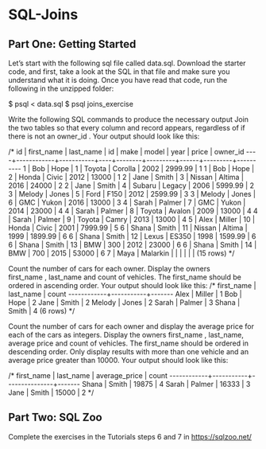 # SQL-Joins

## **Part One: Getting Started**
Let’s start with the following sql file called data.sql.
Download the starter code, and first, take a look at the SQL in that file and make sure you understand what it is doing. Once you have read that code, run the following in the unzipped folder:

$ psql < data.sql
$ psql joins_exercise

Write the following SQL commands to produce the necessary output
Join the two tables so that every column and record appears, regardless of if there is not an owner_id . Your output should look like this:

/*
id | first_name | last_name | id |  make  |  model  | year |  price  | owner_id
----+------------+-----------+----+--------+---------+------+---------+----------
  1 | Bob        | Hope      |  1 | Toyota | Corolla | 2002 | 2999.99 |        1
  1 | Bob        | Hope      |  2 | Honda  | Civic   | 2012 |   13000 |        1
  2 | Jane       | Smith     |  3 | Nissan | Altima  | 2016 |   24000 |        2
  2 | Jane       | Smith     |  4 | Subaru | Legacy  | 2006 | 5999.99 |        2
  3 | Melody     | Jones     |  5 | Ford   | F150    | 2012 | 2599.99 |        3
  3 | Melody     | Jones     |  6 | GMC    | Yukon   | 2016 |   13000 |        3
  4 | Sarah      | Palmer    |  7 | GMC    | Yukon   | 2014 |   23000 |        4
  4 | Sarah      | Palmer    |  8 | Toyota | Avalon  | 2009 |   13000 |        4
  4 | Sarah      | Palmer    |  9 | Toyota | Camry   | 2013 |   13000 |        4
  5 | Alex       | Miller    | 10 | Honda  | Civic   | 2001 | 7999.99 |        5
  6 | Shana      | Smith     | 11 | Nissan | Altima  | 1999 | 1899.99 |        6
  6 | Shana      | Smith     | 12 | Lexus  | ES350   | 1998 | 1599.99 |        6
  6 | Shana      | Smith     | 13 | BMW    | 300     | 2012 |   23000 |        6
  6 | Shana      | Smith     | 14 | BMW    | 700     | 2015 |   53000 |        6
  7 | Maya       | Malarkin  |    |        |         |      |         |
(15 rows)
*/

Count the number of cars for each owner. Display the owners first_name , last_name and count of vehicles. The first_name should be ordered in ascending order. Your output should look like this:
/*
first_name | last_name | count
------------+-----------+-------
Alex       | Miller    |     1
Bob        | Hope      |     2
Jane       | Smith     |     2
Melody     | Jones     |     2
Sarah      | Palmer    |     3
Shana      | Smith     |     4
(6 rows)
*/

Count the number of cars for each owner and display the average price for each of the cars as integers. Display the owners first_name , last_name, average price and count of vehicles. The first_name should be ordered in descending order. Only display results with more than one vehicle and an average price greater than 10000. Your output should look like this:

/*
first_name | last_name | average_price | count
------------+-----------+---------------+-------
Shana      | Smith     |         19875 |     4
Sarah      | Palmer    |         16333 |     3
Jane       | Smith     |         15000 |     2
*/


## **Part Two: SQL Zoo**

Complete the exercises in the Tutorials steps 6 and 7 in https://sqlzoo.net/

##
